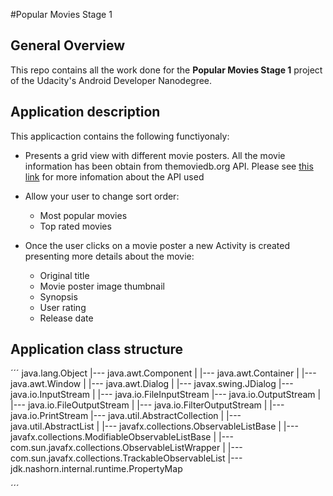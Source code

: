 #Popular Movies Stage 1

## General Overview

This repo contains all the work done for the **Popular Movies Stage 1** project of the Udacity's Android Developer Nanodegree.

## Application description

This applicaction contains the following functiyonaly:

* Presents a grid view with different movie posters. All the movie information has been obtain from themoviedb.org API. Please see [this link](https://www.themoviedb.org/documentation/api)   for more infomation about the API used

* Allow your user to change sort order:
	* Most popular movies
	* Top rated movies
	
* Once the user clicks on a movie poster a new Activity is created presenting more details about the movie:
	* Original title
	* Movie poster image thumbnail
	* Synopsis
	* User rating
	* Release date
	
## Application class structure

´´´
java.lang.Object
   |--- java.awt.Component
   |       |--- java.awt.Container
   |               |--- java.awt.Window
   |                       |--- java.awt.Dialog
   |                               |--- javax.swing.JDialog
   |--- java.io.InputStream
   |       |--- java.io.FileInputStream
   |--- java.io.OutputStream
   |       |--- java.io.FileOutputStream
   |       |--- java.io.FilterOutputStream
   |               |--- java.io.PrintStream
   |--- java.util.AbstractCollection
   |       |--- java.util.AbstractList
   |               |--- javafx.collections.ObservableListBase
   |                       |--- javafx.collections.ModifiableObservableListBase
   |                               |--- com.sun.javafx.collections.ObservableListWrapper
   |                                       |--- com.sun.javafx.collections.TrackableObservableList
   |--- jdk.nashorn.internal.runtime.PropertyMap
   
   ´´´
